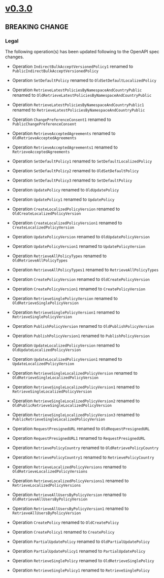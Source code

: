 # [v0.3.0]

## BREAKING CHANGE

### Legal

The following operation(s) has been updated following to the OpenAPI spec changes.

- Operation `IndirectBulkAcceptVersionedPolicy1` renamed to `PublicIndirectBulkAcceptVersionedPolicy`
- Operation `SetDefaultPolicy` renamed to `OldSetDefaultLocalizedPolicy`
- Operation `RetrieveLatestPoliciesByNamespaceAndCountryPublic` renamed to `OldRetrieveLatestPoliciesByNamespaceAndCountryPublic`
- Operation `RetrieveLatestPoliciesByNamespaceAndCountryPublic1` renamed to `RetrieveLatestPoliciesByNamespaceAndCountryPublic`

- Operation `ChangePreferenceConsent1` renamed to `PublicChangePreferenceConsent`

- Operation `RetrieveAcceptedAgreements` renamed to `OldRetrieveAcceptedAgreements`
- Operation `RetrieveAcceptedAgreements1` renamed to `RetrieveAcceptedAgreements`

- Operation `SetDefaultPolicy1` renamed to `SetDefaultLocalizedPolicy`
- Operation `SetDefaultPolicy2` renamed to `OldSetDefaultPolicy`
- Operation `SetDefaultPolicy3` renamed to `SetDefaultPolicy`

- Operation `UpdatePolicy` renamed to `OldUpdatePolicy`
- Operation `UpdatePolicy1` renamed to `UpdatePolicy`

- Operation `CreateLocalizedPolicyVersion` renamed to `OldCreateLocalizedPolicyVersion`
- Operation `CreateLocalizedPolicyVersion1` renamed to `CreateLocalizedPolicyVersion`

- Operation `UpdatePolicyVersion` renamed to `OldUpdatePolicyVersion`
- Operation `UpdatePolicyVersion1` renamed to `UpdatePolicyVersion`

- Operation `RetrieveAllPolicyTypes` renamed to `OldRetrieveAllPolicyTypes`
- Operation `RetrieveAllPolicyTypes1` renamed to `RetrieveAllPolicyTypes`

- Operation `CreatePolicyVersion` renamed to `OldCreatePolicyVersion`
- Operation `CreatePolicyVersion1` renamed to `CreatePolicyVersion`

- Operation `RetrieveSinglePolicyVersion` renamed to `OldRetrieveSinglePolicyVersion`
- Operation `RetrieveSinglePolicyVersion1` renamed to `RetrieveSinglePolicyVersion`

- Operation `PublishPolicyVersion` renamed to `OldPublishPolicyVersion`
- Operation `PublishPolicyVersion1` renamed to `PublishPolicyVersion`

- Operation `UpdateLocalizedPolicyVersion` renamed to `OldUpdateLocalizedPolicyVersion`
- Operation `UpdateLocalizedPolicyVersion1` renamed to `UpdateLocalizedPolicyVersion`

- Operation `RetrieveSingleLocalizedPolicyVersion` renamed to `OldRetrieveSingleLocalizedPolicyVersion`
- Operation `RetrieveSingleLocalizedPolicyVersion1` renamed to `RetrieveSingleLocalizedPolicyVersion`
- Operation `RetrieveSingleLocalizedPolicyVersion2` renamed to `OldPublicRetrieveSingleLocalizedPolicyVersion`
- Operation `RetrieveSingleLocalizedPolicyVersion3` renamed to `PublicRetrieveSingleLocalizedPolicyVersion`

- Operation `RequestPresignedURL` renamed to `OldRequestPresignedURL`
- Operation `RequestPresignedURL1` renamed to `RequestPresignedURL`

- Operation `RetrievePolicyCountry` renamed to `OldRetrievePolicyCountry`
- Operation `RetrievePolicyCountry1` renamed to `RetrievePolicyCountry`

- Operation `RetrieveLocalizedPolicyVersions` renamed to `OldRetrieveLocalizedPolicyVersions`
- Operation `RetrieveLocalizedPolicyVersions1` renamed to `RetrieveLocalizedPolicyVersions`

- Operation `RetrieveAllUsersByPolicyVersion` renamed to `OldRetrieveAllUsersByPolicyVersion`
- Operation `RetrieveAllUsersByPolicyVersion1` renamed to `RetrieveAllUsersByPolicyVersion`

- Operation `CreatePolicy` renamed to `OldCreatePolicy`
- Operation `CreatePolicy1` renamed to `CreatePolicy`

- Operation `PartialUpdatePolicy` renamed to `OldPartialUpdatePolicy`
- Operation `PartialUpdatePolicy1` renamed to `PartialUpdatePolicy`

- Operation `RetrieveSinglePolicy` renamed to `OldRetrieveSinglePolicy`
- Operation `RetrieveSinglePolicy1` renamed to `RetrieveSinglePolicy`

[v0.3.0]: https://github.com/AccelByte/accelbyte-go-modular-sdk/compare/legal-sdk/v0.2.0..legal-sdk/v0.3.0
